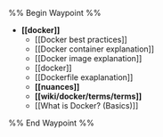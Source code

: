 %% Begin Waypoint %%
- **[[docker]]**
	- [[Docker best practices]]
	- [[Docker container explanation]]
	- [[Docker image explanation]]
	- [[docker]]
	- [[Dockerfile exaplanation]]
	- **[[nuances]]**
	- **[[wiki/docker/terms/terms]]**
	- [[What is Docker? (Basics)]]

%% End Waypoint %%